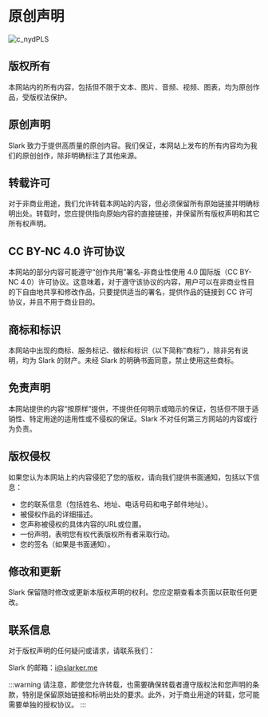 # 原创声明

![c_nydPLS](https://img.slarker.me/wiki/c_nydPLS.jpg)

## 版权所有 

本网站内的所有内容，包括但不限于文本、图片、音频、视频、图表，均为原创作品，受版权法保护。

## 原创声明 

Slark 致力于提供高质量的原创内容。我们保证，本网站上发布的所有内容均为我们的原创创作，除非明确标注了其他来源。

## 转载许可 

对于非商业用途，我们允许转载本网站的内容，但必须保留所有原始链接并明确标明出处。转载时，您应提供指向原始内容的直接链接，并保留所有版权声明和其它所有权声明。

## CC BY-NC 4.0 许可协议 

本网站的部分内容可能遵守“创作共用”署名-非商业性使用 4.0 国际版（CC BY-NC 4.0）许可协议。这意味着，对于遵守该协议的内容，用户可以在非商业性目的下自由地共享和修改作品，只要提供适当的署名，提供作品的链接到 CC 许可协议，并且不用于商业目的。

## 商标和标识 

本网站中出现的商标、服务标记、徽标和标识（以下简称“商标”），除非另有说明，均为 Slark 的财产。未经 Slark 的明确书面同意，禁止使用这些商标。

## 免责声明 

本网站提供的内容“按原样”提供，不提供任何明示或暗示的保证，包括但不限于适销性、特定用途的适用性或不侵权的保证。Slark 不对任何第三方网站的内容或行为负责。

## 版权侵权 

如果您认为本网站上的内容侵犯了您的版权，请向我们提供书面通知，包括以下信息：

- 您的联系信息（包括姓名、地址、电话号码和电子邮件地址）。
- 被侵权作品的详细描述。
- 您声称被侵权的具体内容的URL或位置。
- 一份声明，表明您有权代表版权所有者采取行动。
- 您的签名（如果是书面通知）。

## 修改和更新 

Slark 保留随时修改或更新本版权声明的权利。您应定期查看本页面以获取任何更改。

## 联系信息 

对于版权声明的任何疑问或请求，请联系我们：

Slark 的邮箱：i@slarker.me

:::warning
请注意，即使您允许转载，也需要确保转载者遵守版权法和您声明的条款，特别是保留原始链接和标明出处的要求。此外，对于商业用途的转载，您可能需要单独的授权协议。
:::